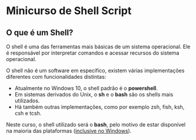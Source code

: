 # Minicurso de Shell Script

## O que é um Shell?
O shell é uma das ferramentas mais básicas de um sistema operacional. Ele é 
responsável por interpretar comandos e acessar recursos do sistema operacional.

O shell não é um software em específico, existem várias implementações
diferentes com funcionalidades distintas:

* Atualmente no Windows 10, o shell padrão é o **powershell**. 
* Em sistemas derivados do Unix, o **sh** e o **bash** são os shells mais
utilizados.
* Há também outras implementações, como por exemplo zsh, fish, ksh, csh e tcsh.

Neste curso, o shell utilizado será o **bash**, pelo motivo de estar disponível
na maioria das plataformas ([inclusive no Windows](https://msdn.microsoft.com/en-us/commandline/wsl/about)).
